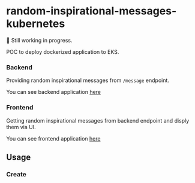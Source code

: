 # random-inspirational-messages-kubernetes

🚧 Still working in progress.

POC to deploy dockerized application to EKS.

### Backend

Providing random inspirational messages from `/message` endpoint.

You can see backend application [here](https://github.com/setkyar/random-inspirational-messages-be)

### Frontend

Getting random inspirational messages from backend endpoint and disply them via UI.

You can see frontend application [here](https://github.com/setkyar/random-inspirational-messages-fe)


## Usage


### Create